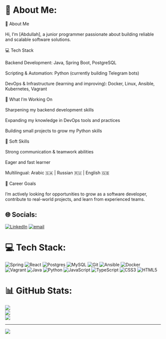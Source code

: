 # 💫 About Me:
👋 About Me<br><br>Hi, I’m [Abdullah], a junior programmer passionate about building reliable and scalable software solutions.<br><br>💻 Tech Stack<br><br>Backend Development: Java, Spring Boot, PostgreSQL<br><br>Scripting & Automation: Python (currently building Telegram bots)<br><br>DevOps & Infrastructure (learning and improving): Docker, Linux, Ansible, Kubernetes, Vagrant<br><br>🌱 What I’m Working On<br><br>Sharpening my backend development skills<br><br>Expanding my knowledge in DevOps tools and practices<br><br>Building small projects to grow my Python skills<br><br>🤝 Soft Skills<br><br>Strong communication & teamwork abilities<br><br>Eager and fast learner<br><br>Multilingual: Arabic 🇸🇦 | Russian 🇷🇺 | English 🇬🇧<br><br>🚀 Career Goals<br><br>I’m actively looking for opportunities to grow as a software developer, contribute to real-world projects, and learn from experienced teams.


## 🌐 Socials:
[![LinkedIn](https://img.shields.io/badge/LinkedIn-%230077B5.svg?logo=linkedin&logoColor=white)](https://linkedin.com/in/abdullah-ghallab-12ba22335) [![email](https://img.shields.io/badge/Email-D14836?logo=gmail&logoColor=white)](mailto:abdullahghallab20) 

# 💻 Tech Stack:
![Spring](https://img.shields.io/badge/spring-%236DB33F.svg?style=plastic&logo=spring&logoColor=white) ![React](https://img.shields.io/badge/react-%2320232a.svg?style=plastic&logo=react&logoColor=%2361DAFB) ![Postgres](https://img.shields.io/badge/postgres-%23316192.svg?style=plastic&logo=postgresql&logoColor=white) ![MySQL](https://img.shields.io/badge/mysql-4479A1.svg?style=plastic&logo=mysql&logoColor=white) ![Git](https://img.shields.io/badge/git-%23F05033.svg?style=plastic&logo=git&logoColor=white) ![Ansible](https://img.shields.io/badge/ansible-%231A1918.svg?style=plastic&logo=ansible&logoColor=white) ![Docker](https://img.shields.io/badge/docker-%230db7ed.svg?style=plastic&logo=docker&logoColor=white) ![Vagrant](https://img.shields.io/badge/vagrant-%231563FF.svg?style=plastic&logo=vagrant&logoColor=white) ![Java](https://img.shields.io/badge/java-%23ED8B00.svg?style=plastic&logo=openjdk&logoColor=white) ![Python](https://img.shields.io/badge/python-3670A0?style=plastic&logo=python&logoColor=ffdd54) ![JavaScript](https://img.shields.io/badge/javascript-%23323330.svg?style=plastic&logo=javascript&logoColor=%23F7DF1E) ![TypeScript](https://img.shields.io/badge/typescript-%23007ACC.svg?style=plastic&logo=typescript&logoColor=white) ![CSS3](https://img.shields.io/badge/css3-%231572B6.svg?style=plastic&logo=css3&logoColor=white) ![HTML5](https://img.shields.io/badge/html5-%23E34F26.svg?style=plastic&logo=html5&logoColor=white)
# 📊 GitHub Stats:
![](https://github-readme-stats.vercel.app/api?username=ghallababdullah&theme=react&hide_border=false&include_all_commits=true&count_private=true)<br/>
![](https://nirzak-streak-stats.vercel.app/?user=ghallababdullah&theme=react&hide_border=false)<br/>
![](https://github-readme-stats.vercel.app/api/top-langs/?username=ghallababdullah&theme=react&hide_border=false&include_all_commits=true&count_private=true&layout=compact)

---
[![](https://visitcount.itsvg.in/api?id=ghallababdullah&icon=0&color=0)](https://visitcount.itsvg.in)

<!-- Proudly created with GPRM ( https://gprm.itsvg.in ) -->
